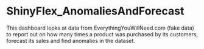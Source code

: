 # ShinyFlex_AnomaliesAndForecast
This dashboard looks at data from EverythingYouWillNeed.com (fake data) to report out on how many times a product was purchased by its customers, forecast its sales and find anomalies in the dataset.
